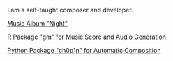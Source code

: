 I am a self-taught composer and developer.

[Music Album "Night"](https://flujoo.github.io/en/my-music-album-night/)

[R Package "gm" for Music Score and Audio Generation](https://github.com/flujoo/gm)

[Python Package "ch0p1n" for Automatic Composition](https://github.com/flujoo/ch0p1n)
